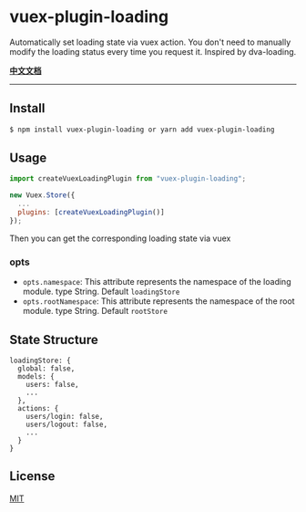 # vuex-plugin-loading

Automatically set loading state via vuex action. You don't need to manually modify the loading status every time you request it. Inspired by dva-loading.

[**中文文档**](./README.md)

---

## Install

```bash
$ npm install vuex-plugin-loading or yarn add vuex-plugin-loading
```

## Usage

```javascript
import createVuexLoadingPlugin from "vuex-plugin-loading";

new Vuex.Store({
  ...
  plugins: [createVuexLoadingPlugin()]
});
```

Then you can get the corresponding loading state via vuex

### opts

- `opts.namespace`: This attribute represents the namespace of the loading module. type String. Default `loadingStore`
- `opts.rootNamespace`: This attribute represents the namespace of the root module. type String. Default `rootStore`

## State Structure

```
loadingStore: {
  global: false,
  models: {
    users: false,
    ...
  },
  actions: {
    users/login: false,
    users/logout: false,
    ...
  }
}
```

## License

[MIT](https://tldrlegal.com/license/mit-license)
